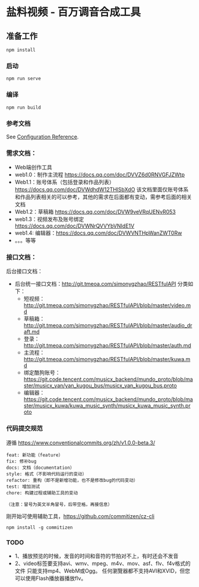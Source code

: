 # 盐料视频 - 百万调音合成工具

## 准备工作
```
npm install
```

### 启动
```
npm run serve
```

### 编译
```
npm run build
```

### 参考文档
See [Configuration Reference](https://cli.vuejs.org/config/).

### 需求文档：
  - Web端创作工具
  - web1.0：制作主流程 https://docs.qq.com/doc/DVVZ6d0RNVGFJZWtp
  - Web1.1：账号体系（包括登录和作品列表）https://docs.qq.com/doc/DVWdhdW12THlSbXdO 该文档里面仅账号体系和作品列表相关的可以参考，其他的需求在后面都有变动，需参考后面的相关文档
  - Web1.2：草稿箱 https://docs.qq.com/doc/DVW9veVRqUENvR053
  - web1.3：视频发布及账号绑定 https://docs.qq.com/doc/DVWNrQVVYbVNIdE1V
  - web1.4: 编辑器：https://docs.qq.com/doc/DVWVNTHpWanZWT0Rw 
  - 。。。等等

### 接口文档：
  后台接口文档：
  - 后台统一接口文档：http://git.tmeoa.com/simonygzhao/RESTfulAPI
  分类如下：
    - 短视频：http://git.tmeoa.com/simonygzhao/RESTfulAPI/blob/master/video.md
    - 草稿箱： http://git.tmeoa.com/simonygzhao/RESTfulAPI/blob/master/audio_draft.md
    - 登录：http://git.tmeoa.com/simonygzhao/RESTfulAPI/blob/master/auth.md
    - 主流程：http://git.tmeoa.com/simonygzhao/RESTfulAPI/blob/master/kuwa.md
    - 绑定酷狗账号：https://git.code.tencent.com/musicx_backend/mundo_proto/blob/master/musicx_yan/yan_kugou_bus/musicx_yan_kugou_bus.proto
    - 编辑器：https://git.code.tencent.com/musicx_backend/mundo_proto/blob/master/musicx_kuwa/kuwa_music_synth/musicx_kuwa_music_synth.proto

### 代码提交规范

遵循 https://www.conventionalcommits.org/zh/v1.0.0-beta.3/
```
feat: 新功能（feature）
fix: 修补bug
docs: 文档（documentation）
style: 格式（不影响代码运行的变动）
refactor: 重构（即不是新增功能，也不是修改bug的代码变动）
test: 增加测试
chore: 构建过程或辅助工具的变动

（注意：冒号为英文半角冒号，后带空格，再接信息）
```
刚开始可使用辅助工具，https://github.com/commitizen/cz-cli
```
npm install -g commitizen
```

### TODO

- 1、播放预览的时候，发音的时间和音符的节拍对不上，有时还会不发音
- 2、video标签要支持avi、wmv、mpeg、m4v、mov、asf、flv、f4v格式的文件
只能支持mp4、WebM或Ogg。
任何瀏覽器都不支持AVI和XVID，但您可以使用Flash播放器播放flv。